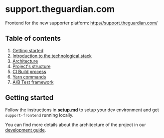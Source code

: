 # support.theguardian.com

Frontend for the new supporter platform: [https//support.theguardian.com/](https//support.theguardian.com/)

## Table of contents

1. [Getting started](/docs/development.md#1-getting-started)
2. [Introduction to the technological stack](/docs/development.md#2-introduction-to-the-technological-stack)
3. [Architecture](/docs/development.md#3-architecture)
4. [Project's structure](/docs/development.md#4-projects-structure) 
5. [CI Build process](/docs/development.md#5-ci-build-process)
6. [Yarn commands](/docs/development.md#6-yarn-commands)
7. [A/B Test framework](/docs/development.md#7-ab-test-framework)


## Getting started

Follow the instructions in [**setup.md**](/docs/setup.md) to setup your dev environment and
get `support-frontend` running locally.

You can find more details about the architecture of the project in our
[development guide](docs/development.md).
